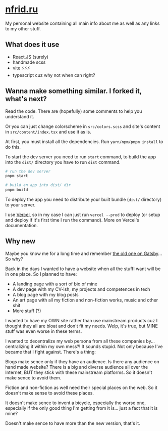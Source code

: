 # [nfrid.ru](https://nfrid.ru)

My personal website containing all main info about me as well as any links to my
other stuff.

## What does it use

- React.JS (surely)
- handmade scss
- vite ⚡⚡⚡
- typescript cuz why not when can right?

## Wanna make something similar. I forked it, what's next?

Read the code. There are (hopefully) some comments to help you understand it.

Or you can just change colorscheme in `src/colors.scss` and site's content in
`src/content/index.tsx` and use it as is.

At first, you must install all the dependencies. Run `yarn/npm/pnpm install` to
do this.

To start the dev server you need to run `start` command, to build the app into
the `dist/` directory you have to run `dist` command.

```sh
# run the dev server
pnpm start

# build an app into dist/ dir
pnpm build
```

To deploy the app you need to distribute your built bundle (`dist/` directory)
to your server.

I use [Vercel](https://vercel.com/), so in my case I can just run
`vercel --prod` to deploy (or setup and deploy if it's first time I run the
command). More on Vercel's documentation.

## Why new

Maybe you know me for a long time and remember
[the old one on Gatsby](https://github.com/NFrid/nfrid.me-gatsby)... So why?

Back in the days I wanted to have a website when all the stuffI want will be in
one place. So I planned to have:

- A landing page with a sort of bio of mine
- A dev page with my CV-ish, my projects and competences in tech
- A blog page with my blog posts
- An art page with all my fiction and non-fiction works, music and other shit
- More stuff (?)

I wanted to have my OWN site rather than use mainstream products cuz I thought
they all are bloat and don't fit my needs. Welp, it's true, but MINE stuff was
even worse in these terms.

I wanted to decentralize my web persona from all these companies by...
centralizing it within my own mess?! It sounds stupid. Not only because I've
became that I fight against. There's a thing:

Blogs make sence only if they have an audience. Is there any audience on hand
made website? There is a big and diverse audience all over the Internet, BUT
they stick with these mainstream platforms. So it doesn't make sence to avoid
them.

Fiction and non-fiction as well need their special places on the web. So it
doesn't make sense to avoid these places.

It doesn't make sence to invent a bicycle, especially the worse one, especially
if the only good thing I'm getting from it is... just a fact that it is mine?

Doesn't make sence to have more than the new version, that's it.
